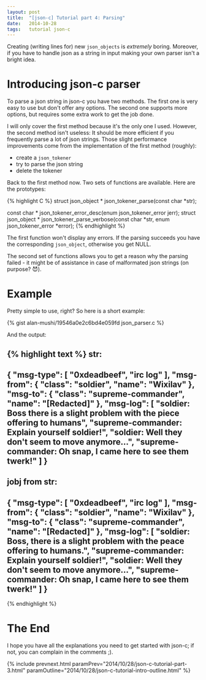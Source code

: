 ```yaml
---
layout: post
title:  "[json-c] Tutorial part 4: Parsing"
date:   2014-10-28
tags:   tutorial json-c
---
```

Creating (writing lines for) new `json_objects` is *extremely* boring. Moreover, if you have to handle json as a string in input making your own parser isn't a bright idea.

# Introducing json-c parser

To parse a json string in json-c you have two methods. The first one is very easy to use but don't offer any options. The second one supports more options, but requires some extra work to get the job done.

I will only cover the first method because it's the only one I used. However, the second method isn't useless: It should be more efficient if you frequently parse a lot of json strings. Those slight performance improvements come from the implementation of the first method (roughly):

- create a `json_tokener`
- try to parse the json string
- delete the tokener

Back to the first method now. Two sets of functions are available. Here are the prototypes:

{% highlight C %}
struct json_object * json_tokener_parse(const char *str);

const char * json_tokener_error_desc(enum json_tokener_error jerr);
struct json_object * json_tokener_parse_verbose(const char *str, enum json_tokener_error *error);
{% endhighlight %}

The first function won't display any errors. If the parsing succeeds you have the corresponding `json_object`, otherwise you get NULL.

The second set of functions allows you to get a reason why the parsing failed - it might be of assistance in case of malformated json strings (on purpose? :smiling_imp:).

# Example

Pretty simple to use, right? So here is a short example:

{% gist alan-mushi/19546a0e2c6bd4e059fd json_parser.c %}

And the output:

{% highlight text %}
str:
---
{ "msg-type": [ "0xdeadbeef", "irc log" ], 		"msg-from": { "class": "soldier", "name": "Wixilav" }, 		"msg-to": { "class": "supreme-commander", "name": "[Redacted]" }, 		"msg-log": [ 			"soldier: Boss there is a slight problem with the piece offering to humans", 			"supreme-commander: Explain yourself soldier!", 			"soldier: Well they don't seem to move anymore...", 	"supreme-commander: Oh snap, I came here to see them twerk!" 			] 		}
---

jobj from str:
---
{
   "msg-type": [
     "0xdeadbeef",
     "irc log"
   ],
   "msg-from": {
     "class": "soldier",
     "name": "Wixilav"
   },
   "msg-to": {
     "class": "supreme-commander",
     "name": "[Redacted]"
   },
   "msg-log": [
     "soldier: Boss, there is a slight problem with the peace offering to humans.",
     "supreme-commander: Explain yourself soldier!",
     "soldier: Well they don't seem to move anymore...",
     "supreme-commander: Oh snap, I came here to see them twerk!"
   ]
 }
---
{% endhighlight %}

# The End

I hope you have all the explanations you need to get started with json-c; if not, you can complain in the comments ;).

{% include prevnext.html paramPrev="2014/10/28/json-c-tutorial-part-3.html" paramOutline="2014/10/28/json-c-tutorial-intro-outline.html" %}
